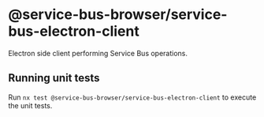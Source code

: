 # @service-bus-browser/service-bus-electron-client

Electron side client performing Service Bus operations.

## Running unit tests

Run `nx test @service-bus-browser/service-bus-electron-client` to execute the unit tests.
